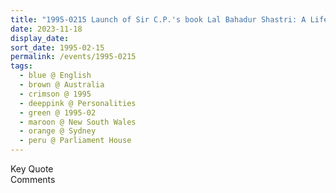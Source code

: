```yaml
---
title: "1995-0215 Launch of Sir C.P.'s book Lal Bahadur Shastri: A Life of Truth in Politics, Theatrette and Offices of Mr. Ian Armstrong (Deputy Premier and leader of the NSW branch of the National Party), Parliament House, 6 Macquaire Street, Sydney, New South Wales, Australia"
date: 2023-11-18
display_date: 
sort_date: 1995-02-15
permalink: /events/1995-0215
tags:
  - blue @ English
  - brown @ Australia
  - crimson @ 1995
  - deeppink @ Personalities
  - green @ 1995-02
  - maroon @ New South Wales
  - orange @ Sydney
  - peru @ Parliament House
---
```


<wave-list>
  <list-title color="green" width="75">Key Quote</list-title>
  <list-item color="BlanchedAlmond"  width="200"></list-item>
  <list-item color="Lavender"></list-item>
  <list-item color="BlanchedAlmond"></list-item>
</wave-list>

<br>

<wave-list>
  <list-title color="green" width="75">Comments</list-title>
  <list-item color="BlanchedAlmond"  width="200"></list-item>
  <list-item color="Lavender"></list-item>
  <list-item color="BlanchedAlmond"></list-item>
</wave-list>